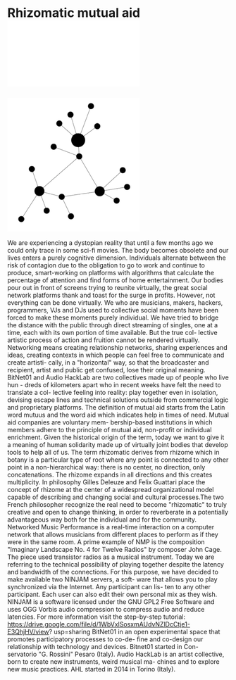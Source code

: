 # Rhizomatic mutual aid![italian](README.md)

![mutuo-soccorso-rizomatico](mutuo-soccorso-rizomatico.png)

We are experiencing a dystopian reality that until a few months ago we could only
trace in some sci-fi movies.
The body becomes obsolete and our lives enters a purely cognitive dimension. 
Individuals alternate between the risk of contagion due to the obligation to go to work and continue to produce, smart-working on platforms with algorithms that calculate the percentage of attention and find forms of home entertainment.
Our bodies pour out in front of screens trying to reunite virtually, the great social
network platforms thank and toast for the surge in profits.
However, not everything can be done virtually. We who are musicians, makers,
hackers, programmers, VJs and DJs used to collective social moments have been
forced to make these moments purely individual.
We have tried to bridge the distance with the public through direct streaming of
singles, one at a time, each with its own portion of time available. But the true col-
lective artistic process of action and fruition cannot be rendered virtually.
Networking means creating relationship networks, sharing experiences and ideas,
creating contexts in which people can feel free to communicate and create artisti-
cally, in a "horizontal" way, so that the broadcaster and recipient, artist and public
get confused, lose their original meaning.
BitNet01 and Audio HackLab are two collectives made up of people who live hun -
dreds of kilometers apart who in recent weeks have felt the need to translate a col-
lective feeling into reality: play together even in isolation, devising escape lines and
technical solutions outside from commercial logic and proprietary platforms.
The definition of mutual aid starts from the Latin word mutuus and the word aid
which indicates help in times of need. Mutual aid companies are voluntary mem-
bership-based institutions in which members adhere to the principle of mutual aid,
non-profit or individual enrichment. Given the historical origin of the term, today we
want to give it a meaning of human solidarity made up of virtually joint bodies that
develop tools to help all of us.
The term rhizomatic derives from rhizome which in botany is a particular type of
root where any point is connected to any other point in a non-hierarchical way:
there is no center, no direction, only concatenations. The rhizome expands in all
directions and this creates multiplicity. In philosophy Gilles Deleuze and Felix
Guattari place the concept of rhizome at the center of a widespread organizational
model capable of describing and changing social and cultural processes.The two French philosopher recognize the real need to become "rhizomatic" to
truly creative and open to change thinking, in order to reverberate in a potentially
advantageous way both for the individual and for the community.
Networked Music Performance is a real-time interaction on a computer network
that allows musicians from different places to perform as if they were in the same
room. A prime example of NMP is the composition "Imaginary Landscape No. 4 for
Twelve Radios" by composer John Cage. The piece used transistor radios as a
musical instrument. Today we are referring to the technical possibility of playing
together despite the latency and bandwidth of the connections.
For this purpose, we have decided to make available two NINJAM servers, a soft-
ware that allows you to play synchronized via the Internet. Any participant can lis-
ten to any other participant. Each user can also edit their own personal mix as they
wish. NINJAM is a software licensed under the GNU GPL2 Free Software and uses
OGG Vorbis audio compression to compress audio and reduce latencies.
For more information visit the step-by-step tutorial:
https://drive.google.com/file/d/1WbVxlSosxmAUdvNZlDcCtje1-E3QhjHV/view?
usp=sharing
BitNet01 in an open experimental space that promotes participatory processes to co-de-
fine and co-design our relationship with technology and devices. Bitnet01 started in Con-
servatorio "G. Rossini" Pesaro (Italy).
Audio HackLab is an artist collective, born to create new instruments, weird musical ma-
chines and to explore new music practices. AHL started in 2014 in Torino (Italy).
